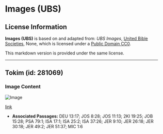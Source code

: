 # Images (UBS)

## License Information

**Images (UBS)** is based on and adapted from: _UBS Images_, [United Bible Societies](https://unitedbiblesocieties.org/), None, which is licensed under a [Public Domain CC0](https://creativecommons.org/public-domain/cc0/).

This markdown version is provided under the same license.



--------------------------------

## Tokim (id: 281069)

### Image Content

![Image](https://cdn.aquifer.bible/aquifer-content/resources/Media/WEB-0424_tell.jpg)

[link](https://cdn.aquifer.bible/aquifer-content/resources/Media/WEB-0424_tell.jpg)

* **Associated Passages:** DEU 13:17; JOS 8:28; JOS 11:13; 2KI 19:25; JOB 15:28; PSA 79:1; ISA 17:1; ISA 25:2; ISA 37:26; JER 9:10; JER 26:18; JER 30:18; JER 49:2; JER 51:37; MIC 1:6

